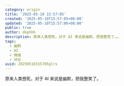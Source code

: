 ```yaml
---
category: origin
title: '2025-05-10 15:57:05'
created: '2025-05-10T15:57:05+08:00'
updated: '2025-05-10T15:57:06+08:00'
public: true
author: dkphhh
description: 原来人类想死，对于 AI 来说是幽默，把我整笑了……
tags:
  - 幽默
  - AI
  - 情绪
  - 评论
uuid: 20250510155705glrs
---
```


原来人类想死，对于 AI 来说是幽默，把我整笑了。

